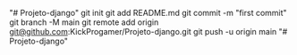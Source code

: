 "# Projeto-django"  git init git add README.md git commit -m "first commit" git branch -M main git remote add origin git@github.com:KickProgamer/Projeto-django.git git push -u origin main
"# Projeto-django" 
